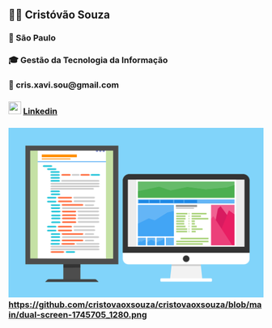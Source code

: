 
<h2> 👨‍💼 Cristóvão Souza</h2>
<h3> 📍   São Paulo</h3>
<h3> 🎓 Gestão da Tecnologia da Informação</h3>
<h3 >📧 cris.xavi.sou@gmail.com</h3>
<h3><img src="https://www.svgrepo.com/show/75820/linkedin.svg" width="25px" height="25px"></img> <a href="https://www.linkedin.com/me?trk=p_mwlite_feed-secondary_nav">Linkedin</h3>
<h3><img src="https://github.com/cristovaoxsouza/cristovaoxsouza/blob/main/dual-screen-1745705_1280.png" https://github.com/cristovaoxsouza/cristovaoxsouza/blob/main/dual-screen-1745705_1280.png

https://github.com/cristovaoxsouza/cristovaoxsouza/blob/main/dual-screen-1745705_1280.png
